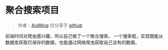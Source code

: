 # 聚合搜索项目

> 作者：[AixMing](https://github.com/AixMing-Competence)
> 仅分享于 [github](https://github.com/AixMing-Competence)

前端时间对爬虫感兴趣，所以自己做了一个聚合搜索。
一个搜索框，实现既能从数据库获取已保存的数据，也能通过网络爬虫获取自己没有的数据。

